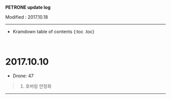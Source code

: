 **PETRONE update log**

Modified : 2017.10.18

---

* Kramdown table of contents
{:toc .toc}


<br>


# 2017.10.10

- Drone: 47
    
> 1. 호버링 안정화


---
